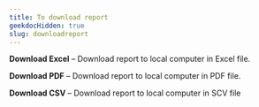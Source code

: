```yaml
---
title: To download report
geekdocHidden: true
slug: downloadreport
---
```


<strong>Download Excel</strong> – Download report to local computer in Excel file.

<strong>Download PDF</strong> – Download report to local computer in PDF file.

<strong>Download CSV</strong> – Download report to local computer in SCV file


